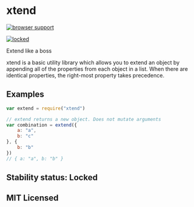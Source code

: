 # xtend

[![browser support][3]][4]

[![locked](https://badges.github.io/stability-badges/dist/locked.svg)](https://github.com/badges/stability-badges)

Extend like a boss

xtend is a basic utility library which allows you to extend an object by appending all of the properties from each object in a list. When there are identical properties, the right-most property takes precedence.

## Examples

```js
var extend = require("xtend")

// extend returns a new object. Does not mutate arguments
var combination = extend({
    a: "a",
    b: "c"
}, {
    b: "b"
})
// { a: "a", b: "b" }
```

## Stability status: Locked

## MIT Licensed 


  [3]: https://ci.testling.com/Raynos/xtend.png
  [4]: https://ci.testling.com/Raynos/xtend
